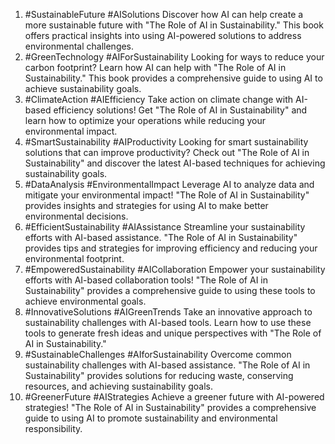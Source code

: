 1. #SustainableFuture #AISolutions Discover how AI can help create a more sustainable future with "The Role of AI in Sustainability." This book offers practical insights into using AI-powered solutions to address environmental challenges.
2. #GreenTechnology #AIForSustainability Looking for ways to reduce your carbon footprint? Learn how AI can help with "The Role of AI in Sustainability." This book provides a comprehensive guide to using AI to achieve sustainability goals.
3. #ClimateAction #AIEfficiency Take action on climate change with AI-based efficiency solutions! Get "The Role of AI in Sustainability" and learn how to optimize your operations while reducing your environmental impact.
4. #SmartSustainability #AIProductivity Looking for smart sustainability solutions that can improve productivity? Check out "The Role of AI in Sustainability" and discover the latest AI-based techniques for achieving sustainability goals.
5. #DataAnalysis #EnvironmentalImpact Leverage AI to analyze data and mitigate your environmental impact! "The Role of AI in Sustainability" provides insights and strategies for using AI to make better environmental decisions.
6. #EfficientSustainability #AIAssistance Streamline your sustainability efforts with AI-based assistance. "The Role of AI in Sustainability" provides tips and strategies for improving efficiency and reducing your environmental footprint.
7. #EmpoweredSustainability #AICollaboration Empower your sustainability efforts with AI-based collaboration tools! "The Role of AI in Sustainability" provides a comprehensive guide to using these tools to achieve environmental goals.
8. #InnovativeSolutions #AIGreenTrends Take an innovative approach to sustainability challenges with AI-based tools. Learn how to use these tools to generate fresh ideas and unique perspectives with "The Role of AI in Sustainability."
9. #SustainableChallenges #AIforSustainability Overcome common sustainability challenges with AI-based assistance. "The Role of AI in Sustainability" provides solutions for reducing waste, conserving resources, and achieving sustainability goals.
10. #GreenerFuture #AIStrategies Achieve a greener future with AI-powered strategies! "The Role of AI in Sustainability" provides a comprehensive guide to using AI to promote sustainability and environmental responsibility.
